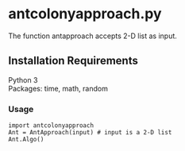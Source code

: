 # antcolonyapproach.py

The function antapproach accepts 2-D list as input.

## Installation Requirements

Python 3 <br />
Packages: time, math, random

### Usage

```python3
import antcolonyapproach 
Ant = AntApproach(input) # input is a 2-D list
Ant.Algo()
